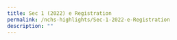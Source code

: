 ```yaml
---
title: Sec 1 (2022) e Registration
permalink: /nchs-highlights/Sec-1-2022-e-Registration
description: ""
---
```

